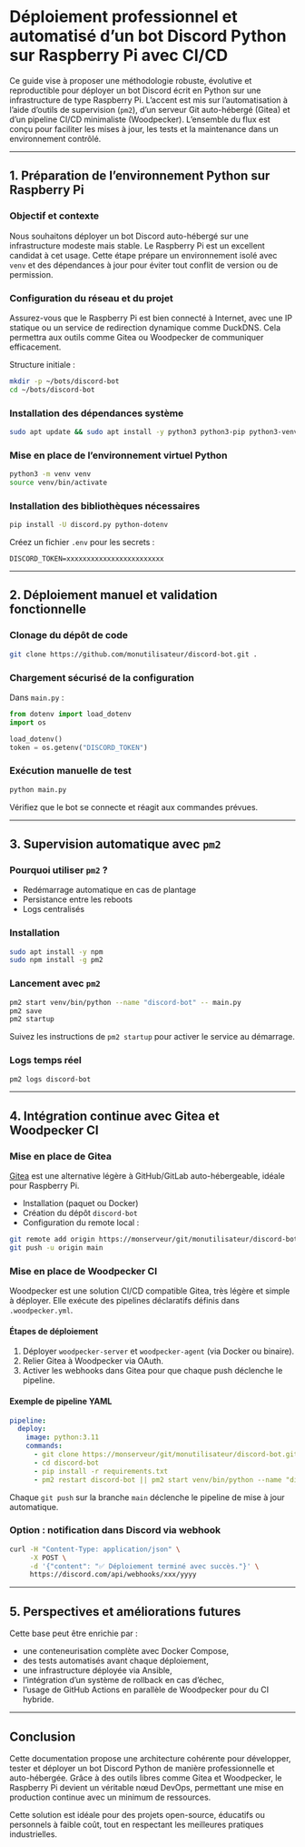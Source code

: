 # Déploiement professionnel et automatisé d’un bot Discord Python sur Raspberry Pi avec CI/CD

Ce guide vise à proposer une méthodologie robuste, évolutive et reproductible pour déployer un bot Discord écrit en Python sur une infrastructure de type Raspberry Pi. L’accent est mis sur l’automatisation à l’aide d’outils de supervision (`pm2`), d’un serveur Git auto-hébergé (Gitea) et d’un pipeline CI/CD minimaliste (Woodpecker). L’ensemble du flux est conçu pour faciliter les mises à jour, les tests et la maintenance dans un environnement contrôlé.

---

## 1. Préparation de l’environnement Python sur Raspberry Pi

### Objectif et contexte
Nous souhaitons déployer un bot Discord auto-hébergé sur une infrastructure modeste mais stable. Le Raspberry Pi est un excellent candidat à cet usage. Cette étape prépare un environnement isolé avec `venv` et des dépendances à jour pour éviter tout conflit de version ou de permission.

### Configuration du réseau et du projet
Assurez-vous que le Raspberry Pi est bien connecté à Internet, avec une IP statique ou un service de redirection dynamique comme DuckDNS. Cela permettra aux outils comme Gitea ou Woodpecker de communiquer efficacement.

Structure initiale :
```bash
mkdir -p ~/bots/discord-bot
cd ~/bots/discord-bot
```

### Installation des dépendances système
```bash
sudo apt update && sudo apt install -y python3 python3-pip python3-venv git build-essential
```

### Mise en place de l’environnement virtuel Python
```bash
python3 -m venv venv
source venv/bin/activate
```

### Installation des bibliothèques nécessaires
```bash
pip install -U discord.py python-dotenv
```

Créez un fichier `.env` pour les secrets :
```env
DISCORD_TOKEN=xxxxxxxxxxxxxxxxxxxxxxxx
```

---

## 2. Déploiement manuel et validation fonctionnelle

### Clonage du dépôt de code
```bash
git clone https://github.com/monutilisateur/discord-bot.git .
```

### Chargement sécurisé de la configuration
Dans `main.py` :
```python
from dotenv import load_dotenv
import os

load_dotenv()
token = os.getenv("DISCORD_TOKEN")
```

### Exécution manuelle de test
```bash
python main.py
```
Vérifiez que le bot se connecte et réagit aux commandes prévues.

---

## 3. Supervision automatique avec `pm2`

### Pourquoi utiliser `pm2` ?
- Redémarrage automatique en cas de plantage
- Persistance entre les reboots
- Logs centralisés

### Installation
```bash
sudo apt install -y npm
sudo npm install -g pm2
```

### Lancement avec `pm2`
```bash
pm2 start venv/bin/python --name "discord-bot" -- main.py
pm2 save
pm2 startup
```

Suivez les instructions de `pm2 startup` pour activer le service au démarrage.

### Logs temps réel
```bash
pm2 logs discord-bot
```

---

## 4. Intégration continue avec Gitea et Woodpecker CI

### Mise en place de Gitea
[Gitea](https://gitea.io) est une alternative légère à GitHub/GitLab auto-hébergeable, idéale pour Raspberry Pi.

- Installation (paquet ou Docker)
- Création du dépôt `discord-bot`
- Configuration du remote local :
```bash
git remote add origin https://monserveur/git/monutilisateur/discord-bot.git
git push -u origin main
```

### Mise en place de Woodpecker CI
Woodpecker est une solution CI/CD compatible Gitea, très légère et simple à déployer. Elle exécute des pipelines déclaratifs définis dans `.woodpecker.yml`.

#### Étapes de déploiement
1. Déployer `woodpecker-server` et `woodpecker-agent` (via Docker ou binaire).
2. Relier Gitea à Woodpecker via OAuth.
3. Activer les webhooks dans Gitea pour que chaque push déclenche le pipeline.

#### Exemple de pipeline YAML
```yaml
pipeline:
  deploy:
    image: python:3.11
    commands:
      - git clone https://monserveur/git/monutilisateur/discord-bot.git
      - cd discord-bot
      - pip install -r requirements.txt
      - pm2 restart discord-bot || pm2 start venv/bin/python --name "discord-bot" -- main.py
```

Chaque `git push` sur la branche `main` déclenche le pipeline de mise à jour automatique.

### Option : notification dans Discord via webhook
```bash
curl -H "Content-Type: application/json" \
     -X POST \
     -d '{"content": "✅ Déploiement terminé avec succès."}' \
     https://discord.com/api/webhooks/xxx/yyyy
```

---

## 5. Perspectives et améliorations futures

Cette base peut être enrichie par :
- une conteneurisation complète avec Docker Compose,
- des tests automatisés avant chaque déploiement,
- une infrastructure déployée via Ansible,
- l’intégration d’un système de rollback en cas d’échec,
- l’usage de GitHub Actions en parallèle de Woodpecker pour du CI hybride.

---

## Conclusion
Cette documentation propose une architecture cohérente pour développer, tester et déployer un bot Discord Python de manière professionnelle et auto-hébergée. Grâce à des outils libres comme Gitea et Woodpecker, le Raspberry Pi devient un véritable nœud DevOps, permettant une mise en production continue avec un minimum de ressources.

Cette solution est idéale pour des projets open-source, éducatifs ou personnels à faible coût, tout en respectant les meilleures pratiques industrielles.

